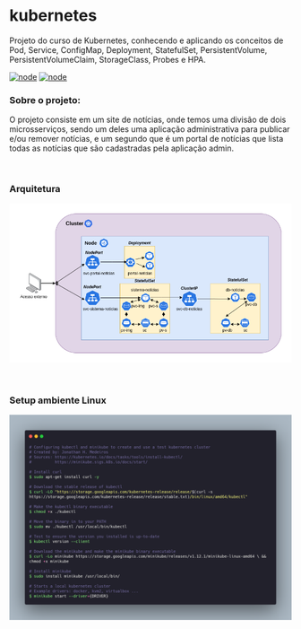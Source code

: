 # kubernetes
Projeto do curso de Kubernetes, conhecendo e aplicando os conceitos de Pod, Service, ConfigMap, Deployment, StatefulSet, PersistentVolume, PersistentVolumeClaim, StorageClass, Probes e HPA.

[![node](https://img.shields.io/badge/Kubernetes-stable-blue.svg)](https://kubernetes.io)
[![node](https://img.shields.io/badge/Minikube-v1.12.1-steelblue.svg)](https://minikube.sigs.k8s.io)

### Sobre o projeto:
O projeto consiste em um site de notícias, onde temos uma divisão de dois microsserviços, sendo um deles uma aplicação administrativa para publicar e/ou remover notícias, e um segundo que é um portal de notícias 
que lista todas as notícias que são cadastradas pela aplicação admin.

</br>

### Arquitetura

[![node](https://github.com/jonathanmdr/kubernetes/blob/master/docs/project_architecture.png)](https://github.com/jonathanmdr/Survival-api/blob/master)

</br>

### Setup ambiente Linux

[![node](https://github.com/jonathanmdr/kubernetes/blob/master/docs/setup_to_kubectl_and_minikube.png)](https://github.com/jonathanmdr/Survival-api/blob/master)
